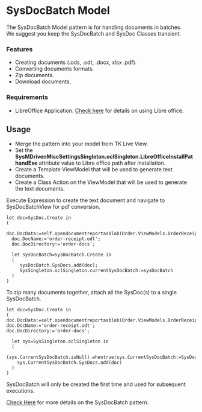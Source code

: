 
# SysDocBatch Model

The SysDocBatch Model pattern is for handling documents in batches.  
We suggest you keep the SysDocBatch and SysDoc Classes transient.  

### Features
- Creating documents (.ods, .odt, .docx, xlsx .pdf).
- Converting documents formats.
- Zip documents.
- Download documents.

### Requirements
- LibreOffice Application. [Check here](https://wiki.mdriven.net/Documentation:Use_LibreOffice_for_PDF_conversion) for details on using Libre office.

## Usage
- Merge the pattern into your model from TK Live View.
- Set the **SysMDrivenMiscSettingsSingleton.oclSingleton.LibreOfficeInstallPathandExe** attribute value to Libre office path after installation.
- Create a Template ViewModel that will be used to generate text documents.
- Create a Class Action on the ViewModel that will be used to generate the text documents.  

Execute Expression to create the text document and navigate to SysDocBatchView for pdf conversion.  

```
let doc=SysDoc.Create in
(
  doc.DocData:=self.opendocumentreportasblob(Order.ViewModels.OrderReceiptViewModel);
  doc.DocName:='order-receipt.odt';
  doc.DocDirectory:='order-docs';
  
  let sysDocBatch=SysDocBatch.Create in
  (
     sysDocBatch.SysDocs.add(doc);
     SysSingleton.oclSingleton.currentSysDocBatch:=sysDocBatch 
  ) 
)
```

To zip many documents together, attach all the SysDoc(s) to a single SysDocBatch.  

```
let doc=SysDoc.Create in
(
doc.DocData:=self.opendocumentreportasblob(Order.ViewModels.OrderReceiptViewModel);
doc.DocName:='order-receipt.odt';
doc.DocDirectory:='order-docs';

  let sys=SysSingleton.oclSingleton in 
  (
    (sys.CurrentSysDocBatch.isNull).whentrue(sys.CurrentSysDocBatch:=SysDocBatch.Create);
    sys.CurrentSysDocBatch.SysDocs.add(doc)
  )
)
```  

SysDocBatch will only be created the first time and used for subsequent executions.  

[Check Here](https://wiki.mdriven.net/Documentation:SysDocBatch) for more details on the SysDocBatch pattern.